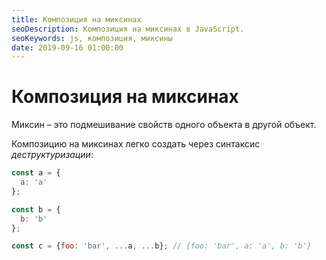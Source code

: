 ```yaml
---
title: Композиция на миксинах
seoDescription: Композиция на миксинах в JavaScript.
seoKeywords: js, композиция, миксины
date: 2019-09-16 01:00:00
---
```

# Композиция на миксинах

Миксин &ndash; это подмешивание свойств одного объекта в другой объект.

Композицию на миксинах легко создать через синтаксис *деструктуризации*:

```js
const a = {
  a: 'a'
};

const b = {
  b: 'b'
};

const c = {foo: 'bar', ...a, ...b}; // {foo: 'bar', a: 'a', b: 'b'}
```
